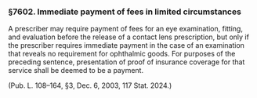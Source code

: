 ### §7602. Immediate payment of fees in limited circumstances ###

A prescriber may require payment of fees for an eye examination, fitting, and evaluation before the release of a contact lens prescription, but only if the prescriber requires immediate payment in the case of an examination that reveals no requirement for ophthalmic goods. For purposes of the preceding sentence, presentation of proof of insurance coverage for that service shall be deemed to be a payment.

(Pub. L. 108–164, §3, Dec. 6, 2003, 117 Stat. 2024.)